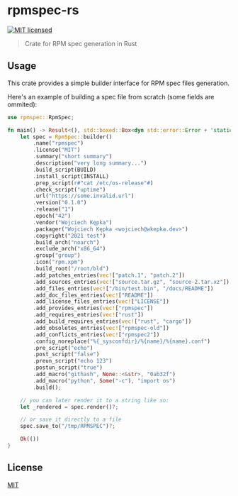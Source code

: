 # rpmspec-rs

[![MIT licensed](https://img.shields.io/badge/license-MIT-blue.svg)](./LICENSE)

> Crate for RPM spec generation in Rust

## Usage

This crate provides a simple builder interface for RPM spec files generation.

Here's an example of building a spec file from scratch (some fields are ommited):

```rust
use rpmspec::RpmSpec;

fn main() -> Result<(), std::boxed::Box<dyn std::error::Error + 'static + Sync + Send>> {
    let spec = RpmSpec::builder()
        .name("rpmspec")
        .license("MIT")
        .summary("short summary")
        .description("very long summary...")
        .build_script(BUILD)
        .install_script(INSTALL)
        .prep_script(r#"cat /etc/os-release"#)
        .check_script("uptime")
        .url("https://some.invalid.url")
        .version("0.1.0")
        .release("1")
        .epoch("42")
        .vendor("Wojciech Kępka")
        .packager("Wojciech Kępka <wojciech@wkepka.dev>")
        .copyright("2021 test")
        .build_arch("noarch")
        .exclude_arch("x86_64")
        .group("group")
        .icon("rpm.xpm")
        .build_root("/root/bld")
        .add_patches_entries(vec!["patch.1", "patch.2"])
        .add_sources_entries(vec!["source.tar.gz", "source-2.tar.xz"])
        .add_files_entries(vec!["/bin/test.bin", "/docs/README"])
        .add_doc_files_entries(vec!["README"])
        .add_license_files_entries(vec!["LICENSE"])
        .add_provides_entries(vec!["rpmspec"])
        .add_requires_entries(vec!["rust"])
        .add_build_requires_entries(vec!["rust", "cargo"])
        .add_obsoletes_entries(vec!["rpmspec-old"])
        .add_conflicts_entries(vec!["rpmspec2"])
        .config_noreplace("%{_sysconfdir}/%{name}/%{name}.conf")
        .pre_script("echo")
        .post_script("false")
        .preun_script("echo 123")
        .postun_script("true")
        .add_macro("githash", None::<&str>, "0ab32f")
        .add_macro("python", Some("-c"), "import os")
        .build();

    // you can later render it to a string like so:
    let _rendered = spec.render()?;

    // or save it directly to a file
    spec.save_to("/tmp/RPMSPEC")?;

    Ok(())
}

```

## License
[MIT](./LICENSE)
